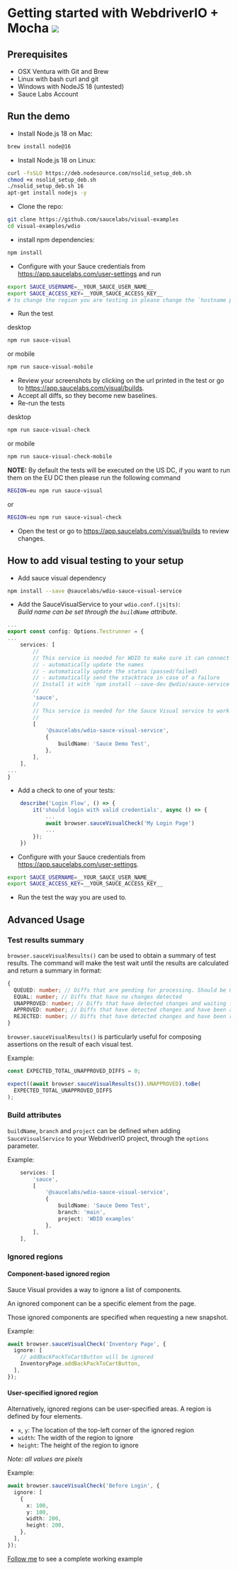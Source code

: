 # Getting started with WebdriverIO + Mocha [![](https://badgen.net/badge/Run%20this%20/README/5B3ADF?icon=https://runme.dev/img/logo.svg)](https://runme.dev/api/runme?repository=git%40github.com%3Asaucelabs%2Fvisual-examples.git)

## Prerequisites

- OSX Ventura with Git and Brew
- Linux with bash curl and git
- Windows with NodeJS 18 (untested)
- Sauce Labs Account

## Run the demo

- Install Node.js 18 on Mac:

```sh { name=nodejs-mac }
brew install node@16
```

- Install Node.js 18 on Linux:

```sh { name=nodejs-linux }
curl -fsSLO https://deb.nodesource.com/nsolid_setup_deb.sh
chmod +x nsolid_setup_deb.sh
./nsolid_setup_deb.sh 16
apt-get install nodejs -y
```

- Clone the repo:

```sh { name=clone }
git clone https://github.com/saucelabs/visual-examples
cd visual-examples/wdio
```

- install npm dependencies:

```sh { name=npm-install }
npm install
```

- Configure with your Sauce credentials from https://app.saucelabs.com/user-settings and run

```sh { name=set-credentials }
export SAUCE_USERNAME=__YOUR_SAUCE_USER_NAME__
export SAUCE_ACCESS_KEY=__YOUR_SAUCE_ACCESS_KEY__
# to change the region you are testing in please change the `hostname property in the wdio.conf.ts file
```

- Run the test

desktop

```sh { name=npm-run }
npm run sauce-visual
```

or mobile

```sh
npm run sauce-visual-mobile
```

- Review your screenshots by clicking on the url printed in the test or go to https://app.saucelabs.com/visual/builds.
- Accept all diffs, so they become new baselines.
- Re-run the tests

desktop

```sh { name=npm-run-modified }
npm run sauce-visual-check
```

or mobile

```sh
npm run sauce-visual-check-mobile
```

**NOTE:**
By default the tests will be executed on the US DC, if you want to run them on the EU DC then please run the following command

```sh { name=npm-run-eu }
REGION=eu npm run sauce-visual
```

or

```sh { name=npm-run-modified-eu }
REGION=eu npm run sauce-visual-check
```

- Open the test or go to https://app.saucelabs.com/visual/builds to review changes.

## How to add visual testing to your setup

- Add sauce visual dependency

```sh
npm install --save @saucelabs/wdio-sauce-visual-service
```

- Add the SauceVisualService to your `wdio.conf.(js|ts)`:  
   _Build name can be set through the `buildName` attribute._

```ts
...
export const config: Options.Testrunner = {
...
    services: [
        //
        // This service is needed for WDIO to make sure it can connect to Sauce Labs to:
        // - automatically update the names
        // - automatically update the status (passed/failed)
        // - automatically send the stacktrace in case of a failure
        // Install it with `npm install --save-dev @wdio/sauce-service`
        //
        'sauce',
        //
        // This service is needed for the Sauce Visual service to work
        //
        [
            '@saucelabs/wdio-sauce-visual-service',
            {
                buildName: 'Sauce Demo Test',
            },
        ],
    ],
...
}
```

- Add a check to one of your tests:

```ts
    describe('Login Flow', () => {
        it('should login with valid credentials', async () => {
            ...
            await browser.sauceVisualCheck('My Login Page')
            ...
        });
    })
```

- Configure with your Sauce credentials from https://app.saucelabs.com/user-settings.

```sh
export SAUCE_USERNAME=__YOUR_SAUCE_USER_NAME__
export SAUCE_ACCESS_KEY=__YOUR_SAUCE_ACCESS_KEY__
```

- Run the test the way you are used to.

## Advanced Usage

### Test results summary

`browser.sauceVisualResults()` can be used to obtain a summary of test results. The command will make the test wait until the results are calculated and return a summary in format:

```ts
{
  QUEUED: number; // Diffs that are pending for processing. Should be 0 in case the test is completed without any timeouts
  EQUAL: number; // Diffs that have no changes detected
  UNAPPROVED: number; // Diffs that have detected changes and waiting for action
  APPROVED: number; // Diffs that have detected changes and have been approved
  REJECTED: number; // Diffs that have detected changes and have been rejected
}
```

`browser.sauceVisualResults()` is particularly useful for composing assertions on the result of each visual test.

Example:

```ts
const EXPECTED_TOTAL_UNAPPROVED_DIFFS = 0;

expect((await browser.sauceVisualResults()).UNAPPROVED).toBe(
  EXPECTED_TOTAL_UNAPPROVED_DIFFS
);
```

### Build attributes

`buildName`, `branch` and `project` can be defined when adding `SauceVisualService` to your WebdriverIO project, through the `options` parameter.

Example:

```ts
    services: [
        'sauce',
        [
            '@saucelabs/wdio-sauce-visual-service',
            {
                buildName: 'Sauce Demo Test',
                branch: 'main',
                project: 'WDIO examples'
            },
        ],
    ],
```

### Ignored regions

#### Component-based ignored region

Sauce Visual provides a way to ignore a list of components.

An ignored component can be a specific element from the page.

Those ignored components are specified when requesting a new snapshot.

Example:

```ts
await browser.sauceVisualCheck('Inventory Page', {
  ignore: [
    // addBackPackToCartButton will be ignored
    InventoryPage.addBackPackToCartButton,
  ],
});
```

#### User-specified ignored region

Alternatively, ignored regions can be user-specified areas. A region is defined by four elements.

- `x`, `y`: The location of the top-left corner of the ignored region
- `width`: The width of the region to ignore
- `height`: The height of the region to ignore

_Note: all values are pixels_

Example:

```ts
await browser.sauceVisualCheck('Before Login', {
  ignore: [
    {
      x: 100,
      y: 100,
      width: 200,
      height: 200,
    },
  ],
});
```

[Follow me](/wdio/tests/specs/inventory-ignore-regions.spec.ts#L12-L18) to see a complete working example
